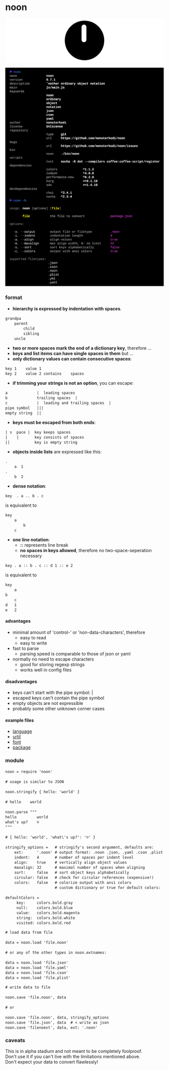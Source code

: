 # noon

![icon](./img/icon.png)

![noon](./img/noon.png)

### format

- **hierarchy is expressed by indentation with spaces**.
```
grandpa
    parent
        child
        sibling
    uncle
```          
- **two or more spaces mark the end of a dictionary key**, therefore ...
- **keys and list items can have single spaces in them** but ...
- **only dictionary values can contain consecutive spaces**:
```
key 1    value 1
key 2    value 2 contains    spaces
```     
- **if trimming your strings is not an option**, you can escape:
```
a             |  leading spaces
b             trailing spaces  |
c             |  leading and trailing spaces  |
pipe symbol   |||
empty string  ||
```     
- **keys must be escaped from both ends**:
```
| s  pace |  key keeps spaces
|    |       key consists of spaces
||           key is empty string
```     
- **objects inside lists** are expressed like this:
```
.
    a  1
.
    b  2
```        
- **dense notation**:
```
key  . a .. b . c
```
  is equivalent to
```coffee-script
key
    a
        b
    c
```
- **one line notation**:
    - **::** represents line break
    - **no spaces in keys allowed**, therefore no two-space-seperation necessary    
```
key . a :: b . c :: d 1 :: e 2
```
  is equivalent to
```
key
    a
b
    c
d   1
e   2
```

#### advantages

- minimal amount of 'control-' or 'non-data-characters', therefore
    - easy to read
    - easy to write
- fast to parse 
    - parsing speed is comparable to those of json or yaml
- normally no need to escape characters
    - good for storing regexp strings
    - works well in config files

#### disadvantages
  
- keys can't start with the pipe symbol: |
- escaped keys can't contain the pipe symbol
- empty objects are not expressible
- probably some other unknown corner cases

#### example files

* [language](https://github.com/monsterkodi/language-noon/blob/master/grammars/noon.noon)
* [urtil](https://github.com/monsterkodi/urtil/blob/gh-pages/examples/example)
* [font](https://github.com/monsterkodi/salter/blob/master/font.noon)
* [package](https://github.com/monsterkodi/noon/blob/master/package.noon)

### module

```coffee-script
noon = require 'noon'

# usage is similar to JSON 

noon.stringify { hello: 'world' }

# hello    world

noon.parse """
hello         world
what's up?    ☺
"""

# { hello: 'world', 'what\'s up?': '☺' }

stringify_options =   # stringify's second argument, defaults are: 
    ext:      '.noon' # output format: .noon .json, .yaml .cson .plist
    indent:   4       # number of spaces per indent level
    align:    true    # vertically align object values
    maxalign: 32      # maximal number of spaces when aligning
    sort:     false   # sort object keys alphabetically
    circular: false   # check for circular references (expensive!)
    colors:   false   # colorize output with ansi colors
                      # custom dictionary or true for default colors:

defaultColors =
     key:     colors.bold.gray
     null:    colors.bold.blue
     value:   colors.bold.magenta
     string:  colors.bold.white
     visited: colors.bold.red

```

```coffee-script
# load data from file 

data = noon.load 'file.noon' 

# or any of the other types in noon.extnames:

data = noon.load 'file.json'
data = noon.load 'file.yaml'
data = noon.load 'file.cson'
data = noon.load 'file.plist'

```

```coffee-script
# write data to file

noon.save 'file.noon', data

# or 

noon.save 'file.noon', data, stringify_options
noon.save 'file.json', data  # < write as json
noon.save 'filenoext', data, ext: '.noon'

```

### caveats

This is in alpha stadium and not meant to be completely foolproof.  
Don't use it if you can't live with the limitations mentioned above.  
Don't expect your data to convert flawlessly!
